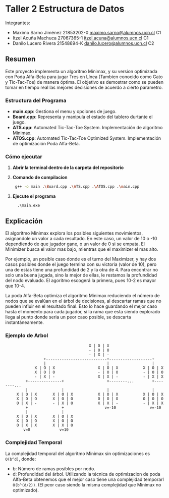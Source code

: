 # Taller 2 Estructura de Datos
Integrantes: 
* Maximo Sarno Jiménez  21853202-0  maximo.sarno@alumnos.ucn.cl  C1
* Itzel Acuña Machuca   27067365-1  itzel.acuna@alumnos.ucn.cl   C1
* Danilo Lucero Rivera  21548694-K  danilo.lucero@alumnos.ucn.cl C2

## Resumen

Este proyecto implementa un algoritmo Minimax, y su version optimizada con Poda Alfa-Beta para jugar Tres en Línea (Tambien conocido como Gato y Tic-Tac-Toe) de manera óptima. El objetivo es demostrar como se pueden tomar en tiempo real las mejores decisiones de acuerdo a cierto parametro.

### Estructura del Programa
- **main.cpp**: Gestiona el menu y opciones de juego.
- **Board.cpp**: Representa y manipula el estado del tablero durtante el juego.
- **ATS.cpp**: Automated Tic-Tac-Toe System. Implementación de algoritmo Minimax.
- **ATOS.cpp**: Automated Tic-Tac-Toe Optimized System. Implementación de optimización Poda Alfa-Beta.

### Cómo ejecutar
1. **Abrir la terminal dentro de la carpeta del repositorio**

2. **Comando de compilacion**
   ```bash
    g++ -o main .\Board.cpp .\ATS.cpp .\ATOS.cpp .\main.cpp
   ```
3. **Ejecute el programa**
    ```
      .\main.exe
    ```

## Explicación
El algoritmo Minimax explora los posibles siguientes movimientos, asignandole un valor a cada resultado. En este caso, un valor de 10 o -10 dependiendo de que jugador gane, o un valor de 0 si se empata. El Minimizer busca el valor mas bajo, mientras que el maximizer el mas alto.

Por ejemplo, un posible caso donde es el turno del Maximizer, y hay dos casos posibles donde el juego termina con su victoria (valor de 10), pero una de estas tiene una profundidad de 2 y la otra de 4. Para encontrar no solo una buena jugada, sino la mejor de ellas, le restamos la profundidad del nodo evaluado. El agoritmo escogerá la primera, pues 10-2 es mayor que 10-4.

La poda Alfa-Beta optimiza el algoritmo Minimax reduciendo el número de nodos que se evalúan en el árbol de decisiones, al descartar ramas que no pueden influir en el resultado final. Esto lo hace guardando el mejor caso hasta el momento para cada jugador, si la rama que esta siendo explorado llega al punto donde seria un peor caso posible, se descarta instantáneamente.

### Ejemplo de Arbol

```
                                     X | O | X
                                     - | O | O
                                     - | X | -
                 +---------------------------+-------------------+
                 |                           |                   |
             X | O | X                   X | O | X           X | O | X
             X | O | O                   - | O | O           - | O | O
             - | X | -                   X | X | -           - | X | X
         +---------------+                   +--------...        +--------...
         |               |                   |                   |
     X | O | X       X | O | X           X | O | X           X | O | X
     X | O | O       X | O | O           O | O | O           O | O | O
     O | X | -       - | X | O           X | X | -           - | X | X
         +               +                  v=-10               v=-10    
         |               |   
     X | O | X       X | O | X  
     X | O | O       X | O | O  
     O | X | X       X | X | O  
        v=0             v=10
```

### Complejidad Temporal

La complejidad temporal del algoritmo Minimax sin optimizaciones es	``` O(b^d) ```, donde:
- b: Número de ramas posibles por nodo.
- d: Profundidad del árbol.
Utilizando la técnica de optimizacion de poda Alfa-Beta obtenemos que el mejor caso tiene una complejidad temporarl ``` O(b^(d/2)) ```. (El peor caso siendo la misma complejidad que Minimax no optimizado).